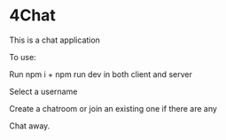 # 4Chat
This is a chat application

To use:

Run npm i + npm run dev in both client and server

Select a username

Create a chatroom or join an existing one if there are any

Chat away.

